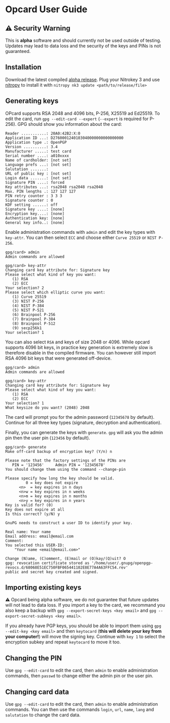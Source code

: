 <!--
Copyright (C) 2022 Nitrokey GmbH
SPDX-License-Identifier: CC0-1.0
-->

Opcard User Guide
=================

## ⚠️ Security Warning

This is **alpha** software and should currently not be used outside of
testing. Updates may lead to data loss and the security of the keys and PINs
is not guaranteed.

## Installation

Download the latest compiled [alpha release](https://github.com/Nitrokey/nitrokey-3-firmware/releases).
Plug your Nitrokey 3 and use [nitropy](https://docs.nitrokey.com/software/nitropy/) to install it with 
`nitropy nk3 update <path/to/release/file>`

## Generating keys

OPcard supports RSA 2048 and 4096 bits, P-256, X25519 ad Ed25519.
To edit the card, run `gpg --edit-card --expert` (`--expert` is required for P-256).
GPG should show you information about the card:

```
Reader ...........: 20A0:42B2:X:0
Application ID ...: D2760001240103040000000000000000
Application type .: OpenPGP
Version ..........: 3.4
Manufacturer .....: test card
Serial number ....: a010xxxx
Name of cardholder: [not set]
Language prefs ...: [not set]
Salutation .......: 
URL of public key : [not set]
Login data .......: [not set]
Signature PIN ....: forced
Key attributes ...: rsa2048 rsa2048 rsa2048
Max. PIN lengths .: 127 127 127
PIN retry counter : 3 3 3
Signature counter : 0
KDF setting ......: off
Signature key ....: [none]
Encryption key....: [none]
Authentication key: [none]
General key info..: [none]  
```

Enable administration commands with `admin` and edit the key types with `key-attr`.
You can then select `ECC` and choose either `Curve 25519` or `NIST P-256`.

```
gpg/card> admin 
Admin commands are allowed

gpg/card> key-attr 
Changing card key attribute for: Signature key
Please select what kind of key you want:
   (1) RSA
   (2) ECC
Your selection? 2
Please select which elliptic curve you want:
   (1) Curve 25519
   (3) NIST P-256
   (4) NIST P-384
   (5) NIST P-521
   (6) Brainpool P-256
   (7) Brainpool P-384
   (8) Brainpool P-512
   (9) secp256k1
Your selection? 1
```

You can also select `RSA` and keys of size 2048 or 4096.
While opcard supports 4096 bit keys, in practice key generation is extremely slow is therefore disable in the compiled firmware.
You can however still import RSA 4096 bit keys that were generated off-device.

```
gpg/card> admin 
Admin commands are allowed

gpg/card> key-attr 
Changing card key attribute for: Signature key
Please select what kind of key you want:
   (1) RSA
   (2) ECC
Your selection? 1
What keysize do you want? (2048) 2048
```

The card will prompt you for the admin password (`12345678` by default).
Continue for all three key types (signature, decryption and authentication).

Finally, you can generate the keys with `generate`. `gpg` will ask you the admin pin then the user pin (`123456` by default).

```
gpg/card> generate 
Make off-card backup of encryption key? (Y/n) n

Please note that the factory settings of the PINs are
   PIN = '123456'     Admin PIN = '12345678'
You should change them using the command --change-pin

Please specify how long the key should be valid.
         0 = key does not expire
      <n>  = key expires in n days
      <n>w = key expires in n weeks
      <n>m = key expires in n months
      <n>y = key expires in n years
Key is valid for? (0) 
Key does not expire at all
Is this correct? (y/N) y

GnuPG needs to construct a user ID to identify your key.

Real name: Your name
Email address: email@email.com
Comment: 
You selected this USER-ID:
    "Your name <email@email.com>"

Change (N)ame, (C)omment, (E)mail or (O)kay/(Q)uit? O
gpg: revocation certificate stored as '/home/user/.gnupg/openpgp-revocs.d/68068E51EC750FBF065441102E8E77A4A63FFC54.rev'
public and secret key created and signed.
```

## Importing existing keys

⚠️ Opcard being alpha software, we do not guarantee that future updates will not lead to data loss. If you import a key to the card, we recommand you also keep a backup with `gpg --export-secret-keys <key email>` and `gpg --export-secret-subkeys <key email>`.


If you already have PGP keys, you should be able to import them using `gpg --edit-key <key email>` and then `keytocard` (**this will delete your key from your computer!**) will move the signing key.
Continue with `key 1` to select the encryption subkey and repeat `keytocard` to move it too.

## Changing the PIN

Use `gpg --edit-card` to edit the card, then `admin` to enable administration commands, then `passwd` to change either the admin pin or the user pin.

## Changing card data

Use `gpg --edit-card` to edit the card, then `admin` to enable administration commands.
You can then use the commands `login`, `url`, `name`, `lang` and `salutation` to change the card data.